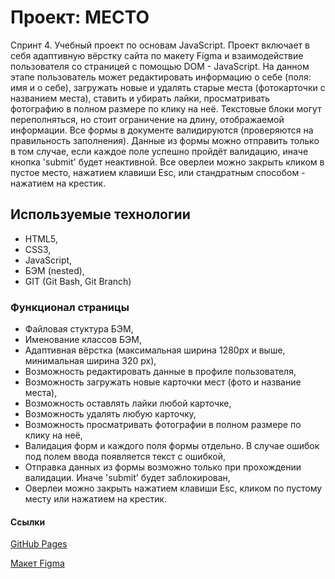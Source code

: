 # Проект: МЕСТО

Спринт 4. Учебный проект по основам JavaScript. Проект включает в себя адаптивную вёрстку сайта по макету Figma и взаимодействие пользователя со страницей с помощью DOM - JavaScript. На данном этапе пользователь может редактировать информацию о себе (поля: имя и о себе), загружать новые и удалять старые места (фотокарточки с названием места), ставить и убирать лайки, просматривать фотографию в полном размере по клику на неё. Текстовые блоки могут переполняться, но стоит ограничение на длину, отображаемой информации. Все формы в документе валидируются (проверяются на правильность заполнения). Данные из формы можно отправить только в 
том случае, если каждое поле успешно пройдёт валидацию, иначе кнопка 'submit' будет неактивной. Все оверлеи можно закрыть кликом 
в пустое место, нажатием клавиши Esc, или стандратным способом - нажатием на крестик.

## Используемые технологии
- HTML5,
- CSS3,
- JavaScript,
- БЭМ (nested),
- GIT (Git Bash, Git Branch)

### Функционал страницы
- Файловая стуктура БЭМ,
- Именование классов БЭМ,
- Адаптивная вёрстка (максимальная ширина 1280px и выше, минимальная ширина 320 px),
- Возможность редактировать данные в профиле пользователя,
- Возможность загружать новые карточки мест (фото и название места),
- Возможность оставлять лайки любой карточке,
- Возможность удалять любую карточку,
- Возможность просматривать фотографии в полном размере по клику на неё,
- Валидация форм и каждого поля формы отдельно. В случае ошибок под полем ввода появляется текст с ошибкой,
- Отправка данных из формы возможно только при прохождении валидации. Иначе 'submit' будет заблокирован,
- Оверлеи можно закрыть нажатием клавиши Esc, кликом по пустому месту или нажатием на крестик.

#### Ссылки
[GitHub Pages](https://iloveyouamerica.github.io/mesto "GitHub Pages")

[Макет Figma](https://www.figma.com/file/2cn9N9jSkmxD84oJik7xL7/JavaScript.-Sprint-4?node-id=0%3A1 "Макет Figma")

